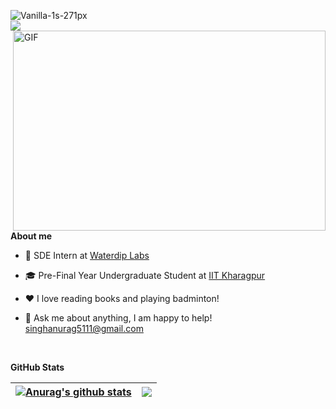 ![Vanilla-1s-271px](https://user-images.githubusercontent.com/62075225/208877771-315ed1c3-afd6-47c0-9def-f33e6d4ea178.gif)   
![](https://visitor-badge.glitch.me/badge?page_id=godzilla5111.godzilla5111)
 <img align="right" alt="GIF" src="https://miro.medium.com/max/1272/1*ZSVmWGcc1weENb0ShawWxw.gif" width="500" height="320" />

**About me**

- 💼 SDE Intern at [Waterdip Labs](https://www.waterdip.ai/)

- 🎓 Pre-Final Year Undergraduate Student at [IIT Kharagpur](http://www.iitkgp.ac.in/)

- ❤️ I love reading books and playing badminton!

- 💬 Ask me about anything, I am happy to help! [singhanurag5111@gmail.com](mailto:singhanurag5111@gmail.com) 

</br>

**GitHub Stats**


| <a href="https://github.com/godzilla5111/github-readme-stats"><img align="center" src="https://github-readme-stats.vercel.app/api?username=godzilla5111&show_icons=true&include_all_commits=true&theme=buefy&hide_border=true" alt="Anurag's github stats" /></a> | <a href="https://github.com/godzilla5111/github-readme-stats"><img align="center" src="https://github-readme-stats.vercel.app/api/top-langs/?username=godzilla5111&layout=compact&theme=buefy&hide_border=true" /></a> |
| ------------- | ------------- |








